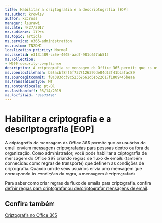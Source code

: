 ```yaml
---
title: Habilitar a criptografia e a descriptografia [EOP]
ms.author: krowley
author: kccross
manager: laurawi
ms.date: 4/27/2017
ms.audience: ITPro
ms.topic: article
ms.service: o365-administration
ms.custom: TN2DMC
localization_priority: Normal
ms.assetid: e313c489-ce5e-4015-aadf-981c697ab51f
ms.collection:
- M365-security-compliance
description: A criptografia de mensagem do Office 365 permite que os usuários de email enviem mensagens criptografadas para pessoas dentro ou fora da organização. Como administrador, você pode habilitar a criptografia de mensagem do Office 365 criando regras de fluxo de emails (também conhecidas como regras de transporte) que definem as condições de criptografia.
ms.openlocfilehash: b59acbf84f5f737712639dde04d03f41bbafac89
ms.sourcegitcommit: f86383dcb9c52352661d51b22617f1809445beaa
ms.translationtype: MT
ms.contentlocale: pt-BR
ms.lasthandoff: 03/14/2019
ms.locfileid: "30573495"
---
```

# <a name="enable-message-encryption-and-decryption-in-office-365"></a>Habilitar a criptografia e a descriptografia [EOP]

A criptografia de mensagem do Office 365 permite que os usuários de email enviem mensagens criptografadas para pessoas dentro ou fora da organização. Como administrador, você pode habilitar a criptografia de mensagem do Office 365 criando regras de fluxo de emails (também conhecidas como regras de transporte) que definem as condições de criptografia. Quando um de seus usuários envia uma mensagem que corresponde às condições da regra, a mensagem é criptografada.
  
Para saber como criar regras de fluxo de emails para criptografia, confira [definir regras para criptografar ou descriptografar mensagens de email](https://go.microsoft.com/fwlink/p/?LinkID=402846).
  
## <a name="see-also"></a>Confira também

[Criptografia no Office 365](https://go.microsoft.com/fwlink/p/?LinkID=392525)

